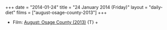 +++
date = "2014-01-24"
title = "24 January 2014 (Friday)"
layout = "daily-diet"
films = ["august-osage-county-2013"]
+++

<ul>
<li class="entry Film">Film: <a href="/films/august-osage-county-2013">August: Osage County (2013)</a> {T} +</li>
</ul>